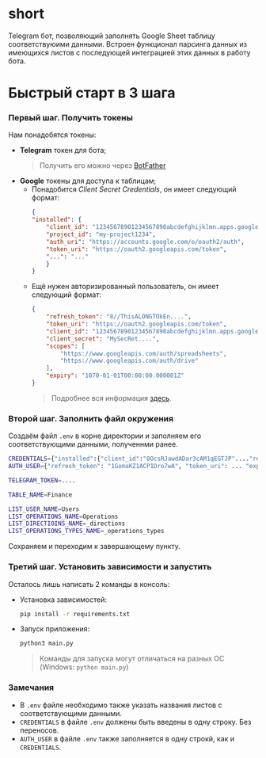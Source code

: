 # short 
Telegram бот, позволяющий заполнять Google Sheet таблицу соответствуюими данными. Встроен функционал парсинга данных из имеющихся листов с последующей интеграцией этих данных в работу бота. 
# Быстрый старт в 3 шага
### Первый шаг. Получить токены
Нам понадобятся токены:
- **Telegram** токен для бота;
    >Получить его можно через [BotFather](https://t.me/BotFather "BotFather")
- **Google** токены для доступа к таблицам;
    + Понадобится *Client Secret Credentials*, он имеет следующий формат: 
        ```JSON 
        {
        "installed": {
            "client_id": "12345678901234567890abcdefghijklmn.apps.googleusercontent.com",
            "project_id": "my-project1234",
            "auth_uri": "https://accounts.google.com/o/oauth2/auth",
            "token_uri": "https://oauth2.googleapis.com/token",
            "...": "..."
            }
        }
        ```
    + Ещё нужен авторизированный пользователь, он имеет следующий формат:
        ```JSON
        {
            "refresh_token": "8//ThisALONGTOkEn....",
            "token_uri": "https://oauth2.googleapis.com/token",
            "client_id": "12345678901234567890abcdefghijklmn.apps.googleusercontent.com",
            "client_secret": "MySecRet....",
            "scopes": [
                "https://www.googleapis.com/auth/spreadsheets",
                "https://www.googleapis.com/auth/drive"
            ],
            "expiry": "1070-01-01T00:00:00.000001Z"
        }
        ```
        >Подробнее вся информация [здесь](https://docs.gspread.org/en/v5.10.0/oauth2.html#enable-api-access-for-a-project "Документация").
### Второй шаг. Заполнить файл окружения
Создаём файл `.env` в корне директории и заполняем его соответствующими данными, полученнми ранее.
````bash
CREDENTIALS={"installed":{"client_id":"8OcsRJawdADar3cAM1qEGTJP"...."redirect_uris":["http://localhost"]}}
AUTH_USER={"refresh_token": "1GomaKZ1АСP1Dro7wA", "token_uri": ... "expiry": "2000-01-01T01:01:01.00001Z"}

TELEGRAM_TOKEN=....

TABLE_NAME=Finance

LIST_USER_NAME=Users
LIST_OPERATIONS_NAME=Operations
LIST_DIRECTIOINS_NAME=_directions
LIST_OPERATIONS_TYPES_NAME=_operations_types
````
Сохраняем и переходим к завершающему пункту.
### Третий шаг. Установить зависимости и запустить
Осталось лишь написать 2 команды в консоль:
+ Установка зависимостей:
    ````BASH
    pip install -r requirements.txt
    ````
+ Запуск приложения:
    ````BASH
    python3 main.py
    ````
    >Команды для запуска могут отличаться на разных ОС (Windows: `python main.py`)
### Замечания
+ В `.env` файле необходимо также указать названия листов с соответствующими данными.
+ `CREDENTIALS` в файле `.env` должены быть введены в одну строку. Без переносов.
+ `AUTH_USER` в файле `.env` также заполняется в одну строкй, как и `CREDENTIALS`.
